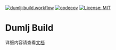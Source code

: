 [![dumlj-build.workflow](https://github.com/dumlj/dumlj-build/actions/workflows/dumlj-build.workflow.yml/badge.svg)](https://github.com/dumlj/dumlj-build/actions/workflows/dumlj-build.workflow.yml) [![codecov](https://codecov.io/gh/dumlj/dumlj-build/graph/badge.svg?token=ELV5W1H0C0)](https://codecov.io/gh/dumlj/dumlj-build) [![License: MIT](https://img.shields.io/badge/License-MIT-yellow.svg)](https://opensource.org/licenses/MIT)

# Dumlj Build

详细内容请查看[文档](https://dumlj.github.io/dumlj-build/docs)
